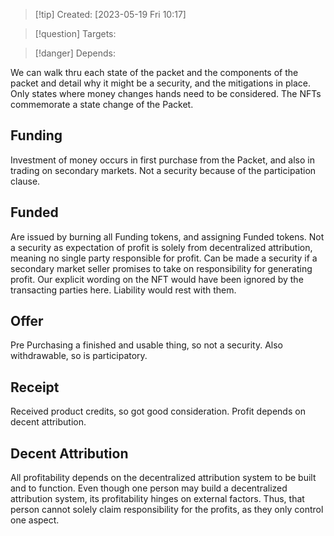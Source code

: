 
>[!tip] Created: [2023-05-19 Fri 10:17]

>[!question] Targets: 

>[!danger] Depends: 

We can walk thru each state of the packet and the components of the packet and detail why it might be a security, and the mitigations in place.  Only states where money changes hands need to be considered.  The NFTs commemorate a state change of the Packet.

## Funding
Investment of money occurs in first purchase from the Packet, and also in trading on secondary markets.  Not a security because of the participation clause.  

## Funded
Are issued by burning all Funding tokens, and assigning Funded tokens.  Not a security as expectation of profit is solely from decentralized attribution, meaning no single party responsible for profit.  Can be made a security if a secondary market seller promises to take on responsibility for generating profit.  Our explicit wording on the NFT would have been ignored by the transacting parties here.  Liability would rest with them.



## Offer
Pre Purchasing a finished and usable thing, so not a security.  Also withdrawable, so is participatory.

## Receipt
Received product credits, so got good consideration.  Profit depends on decent attribution.


## Decent Attribution
All profitability depends on the decentralized attribution system to be built and to function.  Even though one person may build a decentralized attribution system, its profitability hinges on external factors. Thus, that person cannot solely claim responsibility for the profits, as they only control one aspect.
